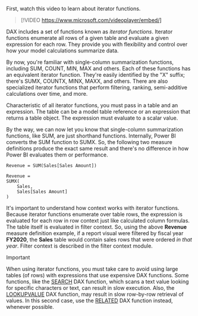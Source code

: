 First, watch this video to learn about iterator functions.

> [!VIDEO https://www.microsoft.com/videoplayer/embed/]

DAX includes a set of functions known as *iterator functions*. Iterator functions enumerate all rows of a given table and evaluate a given expression for each row. They provide you with flexibility and control over how your model calculations summarize data.

By now, you're familiar with single-column summarization functions, including SUM, COUNT, MIN, MAX and others. Each of these functions has an equivalent iterator function. They're easily identified by the "X" suffix; there's SUMX, COUNTX, MINX, MAXX, and others. There are also specialized iterator functions that perform filtering, ranking, semi-additive calculations over time, and more.

Characteristic of all iterator functions, you must pass in a table and an expression. The table can be a model table reference or an expression that returns a table object. The expression must evaluate to a scalar value.

By the way, we can now let you know that single-column summarization functions, like SUM, are just shorthand functions. Internally, Power BI converts the SUM function to SUMX. So, the following two measure definitions produce the exact same result and there's no difference in how Power BI evaluates them or performance.

```dax
Revenue = SUM(Sales[Sales Amount])
```

```dax
Revenue =
SUMX(
	Sales,
	Sales[Sales Amount]
)
```

It's important to understand how context works with iterator functions. Because iterator functions enumerate over table rows, the expression is evaluated for each row in row context just like calculated column formulas. The table itself is evaluated in filter context. So, using the above **Revenue** measure definition example, if a report visual were filtered by fiscal year **FY2020**, the **Sales** table would contain sales rows that were ordered *in that year*. Filter context is described in the filter context module.

> [!IMPORTANT]
> When using iterator functions, you must take care to avoid using large tables (of rows) with expressions that use expensive DAX functions. Some functions, like the [SEARCH](https://docs.microsoft.com/dax/search-function-dax/?azure-portal=true) DAX function, which scans a text value looking for specific characters or text, can result in slow execution. Also, the [LOOKUPVALUE](https://docs.microsoft.com/dax/lookupvalue-function-dax/?azure-portal=true) DAX function, may result in slow row-by-row retrieval of values. In this second case, use the [RELATED](https://docs.microsoft.com/dax/related-function-dax/?azure-portal=true) DAX function instead, whenever possible.
